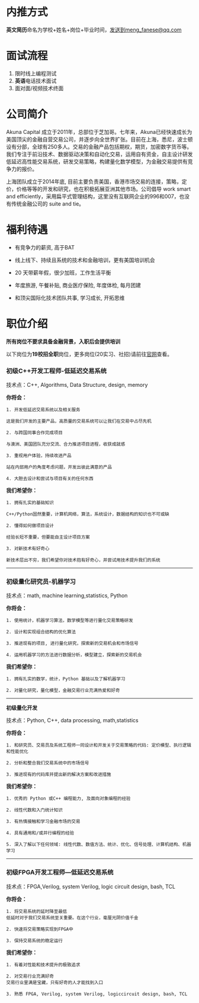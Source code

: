 # 内推方式 
**英文简历**命名为学校+姓名+岗位+毕业时间，发送到meng_fanese@qq.com

#  面试流程
1. 限时线上编程测试
2. **英语**电话技术面试
3. 面对面/视频技术终面


# 公司简介
Akuna Capital 成立于2011年，总部位于芝加哥。七年来，Akuna已经快速成长为美国顶尖的金融自营交易公司，并逐步向全世界扩张。目前在上海，悉尼，波士顿设有分部，全球有250多人。交易的金融产品包括期权，期货，加密数字货币等。我们专注于前沿技术、数据驱动决策和自动化交易，运用自有资金，自主设计研发低延迟高性能交易系统，研发交易策略，构建量化数学模型，为金融交易提供有竞争力的报价。

 

上海团队成立于2014年底, 目前主要负责美国，香港市场交易的连接，策略，定价，价格等等的开发和研究，也在积极拓展亚洲其他市场。公司倡导 work smart and efficiently，采用扁平式管理结构，这里没有互联网企业的996和007，也没有传统金融公司的 suite and tie。



# 福利待遇

- 有竞争力的薪资, 高于BAT

- 线上线下、持续且系统的技术和金融培训，更有美国培训机会

- 20 天带薪年假，很少加班，工作生活平衡

- 年度旅游, 午餐补贴, 商业医疗保险, 年度体检, 每月团建

- 和顶尖国际化技术团队共事, 学习成长, 开拓思维



# 职位介绍
**所有岗位不要求具备金融背景，入职后会提供培训**

以下岗位为**19校招全职**岗位，更多岗位(20实习、社招)请前往[官网](https://akunacapital.com/careers#careers)查看。

### 初级C++开发工程师-低延迟交易系统

技术点：C++, Algorithms, Data Structure, design, memory

**你将会：**
```
1. 开发低延迟交易系统以及相关服务

这是我们开发的主要产品，高质量的交易系统可以让我们在交易中占尽先机

2. 与跨国同事合作完成项目

与澳洲、美国团队充分交流、合力推进项目进程，收获成就感

3. 重视用户体验，持续改进产品

站在内部用户的角度考虑问题，开发出彼此满意的产品

4. 大胆去设计和尝试与项目有关的任何东西
```
**我们希望你：**
```
1. 拥有扎实的基础知识

C++/Python固然重要，计算机网络，算法，系统设计，数据结构的知识也不可或缺

2. 懂得如何做项目设计

经验长短不重要，但要能自主设计项目方案

3. 对新技术有好奇心

新技术层出不穷，我们希望你对技术抱有好奇心，并尝试用技术提升我们的系统
```
---

### 初级量化研究员-机器学习

技术点：math, machine learning,statistics, Python

**你将会：**
```
1. 使用统计，机器学习算法，数学模型等进行量化交易策略研发

2. 设计和实现组合结构的优化算法

3. 推进现有的项目, 进行量化研究，探索新的交易机会和市场信号

4. 运用机器学习的方法进行数据分析，模型建立，探索新的交易机会
```

**我们希望你：**
```
1. 拥有扎实的数学，统计，Python 基础以及了解机器学习

2. 对量化研究，量化模型，金融交易行业充满热爱和好奇
```
---

**初级量化开发**

技术点：Python, C++, data processing, math,statistics

**你将会：**
```
1. 和研究员、交易员及系统工程师一同设计和开发关于交易策略的代码: 定价模型、执行逻辑和性能优化

2. 分析和整合我们交易系统中的市场信号

3. 推进现有的代码库并提出新的解决方案和改进措施
```
**我们希望你：**
```
1. 优秀的 Python 或C++ 编程能力, 及面向对象编程的经验

2. 线性代数和入门统计知识

3. 有热情接触和学习金融市场的交易

4. 具有通用和/或并行编程的经验

5. 深入了解以下任何领域: 线性代数、数值方法、统计、优化、信号处理、计算机结构、机器学习
```
  ---

### 初级FPGA开发工程师—低延迟交易系统

技术点：FPGA,Verilog, system Verilog, logic circuit design, bash, TCL

**你将会：**
```
1. 将交易系统的延时降至最低  
低延时对于我们交易系统至关重要。在这个行业，毫厘光阴价值千金

2. 快速将交易策略实现到FPGA中

3. 保持交易系统的稳定运行
```
**我们希望你：**
```
1. 有着对性能和技术提升的极致追求

2. 对交易行业充满好奇  
交易行业里满是宝藏，只有好奇的人才能找到入口

3. 熟悉 FPGA, Verilog, system Verilog, logiccircuit design, bash, TCL
```




